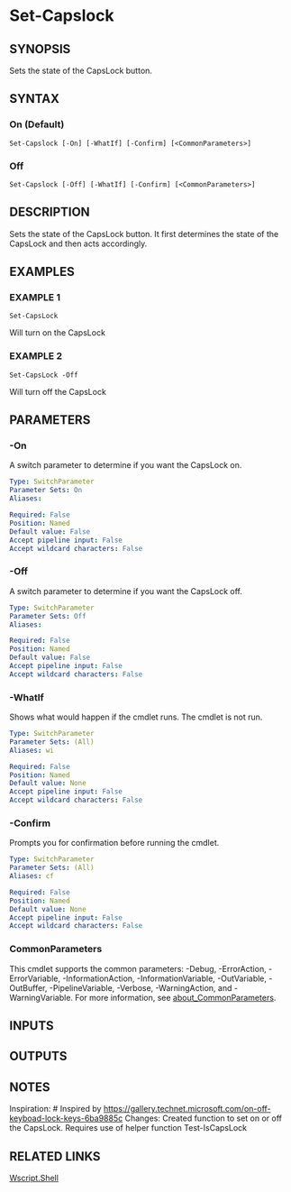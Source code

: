 ﻿---
external help file: PoshFunctions-help.xml
Module Name: poshfunctions
online version:
schema: 2.0.0
---

# Set-Capslock

## SYNOPSIS
Sets the state of the CapsLock button.

## SYNTAX

### On (Default)
```
Set-Capslock [-On] [-WhatIf] [-Confirm] [<CommonParameters>]
```

### Off
```
Set-Capslock [-Off] [-WhatIf] [-Confirm] [<CommonParameters>]
```

## DESCRIPTION
Sets the state of the CapsLock button.
It first determines the state of the CapsLock and then acts accordingly.

## EXAMPLES

### EXAMPLE 1
```
Set-CapsLock
```

Will turn on the CapsLock

### EXAMPLE 2
```
Set-CapsLock -Off
```

Will turn off the CapsLock

## PARAMETERS

### -On
A switch parameter to determine if you want the CapsLock on.

```yaml
Type: SwitchParameter
Parameter Sets: On
Aliases:

Required: False
Position: Named
Default value: False
Accept pipeline input: False
Accept wildcard characters: False
```

### -Off
A switch parameter to determine if you want the CapsLock off.

```yaml
Type: SwitchParameter
Parameter Sets: Off
Aliases:

Required: False
Position: Named
Default value: False
Accept pipeline input: False
Accept wildcard characters: False
```

### -WhatIf
Shows what would happen if the cmdlet runs.
The cmdlet is not run.

```yaml
Type: SwitchParameter
Parameter Sets: (All)
Aliases: wi

Required: False
Position: Named
Default value: None
Accept pipeline input: False
Accept wildcard characters: False
```

### -Confirm
Prompts you for confirmation before running the cmdlet.

```yaml
Type: SwitchParameter
Parameter Sets: (All)
Aliases: cf

Required: False
Position: Named
Default value: None
Accept pipeline input: False
Accept wildcard characters: False
```

### CommonParameters
This cmdlet supports the common parameters: -Debug, -ErrorAction, -ErrorVariable, -InformationAction, -InformationVariable, -OutVariable, -OutBuffer, -PipelineVariable, -Verbose, -WarningAction, and -WarningVariable. For more information, see [about_CommonParameters](http://go.microsoft.com/fwlink/?LinkID=113216).

## INPUTS

## OUTPUTS

## NOTES
Inspiration: # Inspired by https://gallery.technet.microsoft.com/on-off-keyboad-lock-keys-6ba9885c
Changes:     Created function to set on or off the CapsLock.
Requires use of helper function Test-IsCapsLock

## RELATED LINKS

[Wscript.Shell]()

